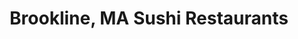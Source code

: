---
layout: city
title: Brookline, MA Sushi Restaurants
permalink: /massachusetts/brookline/
stateAbbr: MA
stateName: Massachusetts
cityName: Brookline
---
